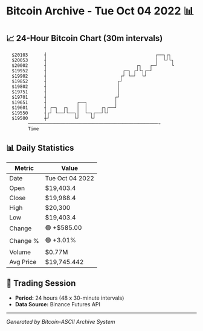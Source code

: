 # Bitcoin Archive - Tue Oct 04 2022 📊

## 📈 24-Hour Bitcoin Chart (30m intervals)

```
  $20103      ┤                                        ┌──┐┌┐  
  $20053      ┤                                        │  └┘└┐ 
  $20002      ┤                                 ┌┐   ┌─┘     └ 
  $19952      ┤                            ┌─┐ ┌┘└┐┌─┘         
  $19902      ┤                           ┌┘ └─┘  └┘           
  $19852      ┤                          ┌┘                    
  $19802      ┤                          │                     
  $19751      ┤                          │                     
  $19701      ┤                         ┌┘                     
  $19651      ┤           ┌──┐          │                      
  $19601      ┤ ┌─┐  ┌┐   │  │     ┌┐┌──┘                      
  $19550      ┤┌┘ └──┘└──┐│  └─┐┌──┘└┘                         
  $19500      ┼┘         └┘    └┘                              
        ────────────────────────────────────────────────→
        Time
```

## 📊 Daily Statistics

| Metric | Value |
|--------|-------|
| Date | Tue Oct 04 2022 |
| Open | $19,403.4 |
| Close | $19,988.4 |
| High | $20,300 |
| Low | $19,403.4 |
| Change | 🟢 +$585.00 |
| Change % | 🟢 +3.01% |
| Volume | $0.77M |
| Avg Price | $19,745.442 |

## 📅 Trading Session

- **Period:** 24 hours (48 x 30-minute intervals)
- **Data Source:** Binance Futures API

---
*Generated by Bitcoin-ASCII Archive System*
